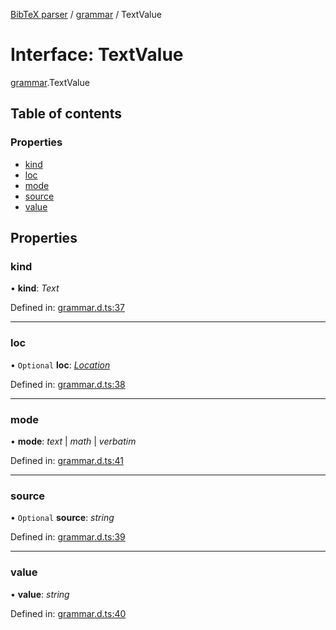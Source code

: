 [BibTeX parser](../README.md) / [grammar](../modules/grammar.md) / TextValue

# Interface: TextValue

[grammar](../modules/grammar.md).TextValue

## Table of contents

### Properties

- [kind](grammar.textvalue.md#kind)
- [loc](grammar.textvalue.md#loc)
- [mode](grammar.textvalue.md#mode)
- [source](grammar.textvalue.md#source)
- [value](grammar.textvalue.md#value)

## Properties

### kind

• **kind**: *Text*

Defined in: [grammar.d.ts:37](https://github.com/retorquere/bibtex-parser/blob/master/grammar.d.ts#L37)

___

### loc

• `Optional` **loc**: [*Location*](grammar.location.md)

Defined in: [grammar.d.ts:38](https://github.com/retorquere/bibtex-parser/blob/master/grammar.d.ts#L38)

___

### mode

• **mode**: *text* \| *math* \| *verbatim*

Defined in: [grammar.d.ts:41](https://github.com/retorquere/bibtex-parser/blob/master/grammar.d.ts#L41)

___

### source

• `Optional` **source**: *string*

Defined in: [grammar.d.ts:39](https://github.com/retorquere/bibtex-parser/blob/master/grammar.d.ts#L39)

___

### value

• **value**: *string*

Defined in: [grammar.d.ts:40](https://github.com/retorquere/bibtex-parser/blob/master/grammar.d.ts#L40)
